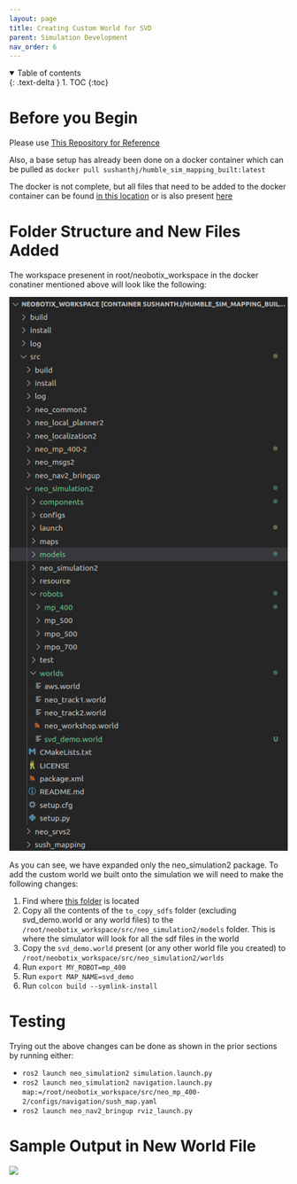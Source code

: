```yaml
---
layout: page
title: Creating Custom World for SVD
parent: Simulation Development
nav_order: 6
---
```


<details open markdown="block">
  <summary>
    Table of contents
  </summary>
  {: .text-delta }
1. TOC
{:toc}
</details>

# Before you Begin

Please use [This Repository for Reference](https://github.com/DockDockGo/robot-setup-tool)

Also, a base setup has already been done on a docker container which can be pulled
as ```docker pull sushanthj/humble_sim_mapping_built:latest```

The docker is not complete, but all files that need to be added to the docker container can
be found [in this location](https://github.com/DockDockGo/robot-setup-tool/tree/ros2/world_files/todo_copy_to_docker)
or is also present [here](https://drive.google.com/file/d/1RXruH6-E_zZsusRcH2XPh03xjsMYtpxM/view?usp=drive_link)

# Folder Structure and New Files Added

The workspace presenent in root/neobotix_workspace in the docker conatiner mentioned above will
look like the following:

![](/images/Simulation/neobotix_ws_folder_struct.png)

As you can see, we have expanded only the neo_simulation2 package. To add the custom world
we built onto the simulation we will need to make the following changes:

1. Find where [this folder](https://github.com/DockDockGo/robot-setup-tool/tree/ros2/world_files/todo_copy_to_docker) is located
2. Copy all the contents of the ```to_copy_sdfs``` folder (excluding svd_demo.world or any world files) to the
```/root/neobotix_workspace/src/neo_simulation2/models``` folder. This is where the simulator will
look for all the sdf files in the world
3. Copy the ```svd_demo.world``` present (or any other world file you created) to ```/root/neobotix_workspace/src/neo_simulation2/worlds```
4. Run ```export MY_ROBOT=mp_400```
5. Run ```export MAP_NAME=svd_demo```
6. Run ```colcon build --symlink-install```

# Testing

Trying out the above changes can be done as shown in the prior sections by running either:

- ```ros2 launch neo_simulation2 simulation.launch.py```
- ```ros2 launch neo_simulation2 navigation.launch.py map:=/root/neobotix_workspace/src/neo_mp_400-2/configs/navigation/sush_map.yaml```
- ```ros2 launch neo_nav2_bringup rviz_launch.py```

# Sample Output in New World File

![](/images/Simulation/sample_svd_output.png)